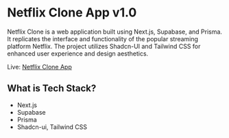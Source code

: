 # Netflix Clone App v1.0

Netflix Clone is a web application built using Next.js, Supabase, and Prisma. It replicates the interface and functionality of the popular streaming platform Netflix. The project utilizes Shadcn-UI and Tailwind CSS for enhanced user experience and design aesthetics.

Live: [Netflix Clone App](https://netflix-clone-omega-khaki.vercel.app/)

## What is Tech Stack?

-   Next.js
-   Supabase
-   Prisma
-   Shadcn-ui, Tailwind CSS
